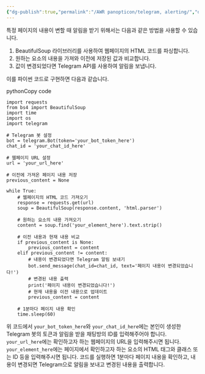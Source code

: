 ```yaml
---
{"dg-publish":true,"permalink":"/AWR panopticon/telegram, alerting/","dgPassFrontmatter":true}
---
```




특정 페이지의 내용이 변할 때 알림을 받기 위해서는 다음과 같은 방법을 사용할 수 있습니다.

1.  BeautifulSoup 라이브러리를 사용하여 웹페이지의 HTML 코드를 파싱합니다.
2.  원하는 요소의 내용을 가져와 이전에 저장된 값과 비교합니다.
3.  값이 변경되었다면 Telegram API를 사용하여 알림을 보냅니다.

이를 파이썬 코드로 구현하면 다음과 같습니다.

pythonCopy code

```
import requests
from bs4 import BeautifulSoup
import time
import os
import telegram

# Telegram 봇 설정
bot = telegram.Bot(token='your_bot_token_here')
chat_id = 'your_chat_id_here'

# 웹페이지 URL 설정
url = 'your_url_here'

# 이전에 가져온 페이지 내용 저장
previous_content = None

while True:
    # 웹페이지의 HTML 코드 가져오기
    response = requests.get(url)
    soup = BeautifulSoup(response.content, 'html.parser')
    
    # 원하는 요소의 내용 가져오기
    content = soup.find('your_element_here').text.strip()
    
    # 이전 내용과 현재 내용 비교
    if previous_content is None:
        previous_content = content
    elif previous_content != content:
        # 내용이 변경되었다면 Telegram 알림 보내기
        bot.send_message(chat_id=chat_id, text='페이지 내용이 변경되었습니다!')
        # 변경된 내용 출력
        print('페이지 내용이 변경되었습니다!')
        # 현재 내용을 이전 내용으로 업데이트
        previous_content = content
    
    # 1분마다 페이지 내용 확인
    time.sleep(60)

```

위 코드에서 `your_bot_token_here`와 `your_chat_id_here`에는 본인이 생성한 Telegram 봇의 토큰과 알림을 받을 채팅방의 ID를 입력해주어야 합니다. `your_url_here`에는 확인하고자 하는 웹페이지의 URL을 입력해주시면 됩니다. `your_element_here`에는 페이지에서 확인하고자 하는 요소의 HTML 태그와 클래스 또는 ID 등을 입력해주시면 됩니다. 코드를 실행하면 1분마다 페이지 내용을 확인하고, 내용이 변경되면 Telegram으로 알림을 보내고 변경된 내용을 출력합니다.